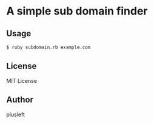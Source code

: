 # A simple sub domain finder

## Usage

```bash
$ ruby subdomain.rb example.com
```

## License

MIT License

## Author

plusleft